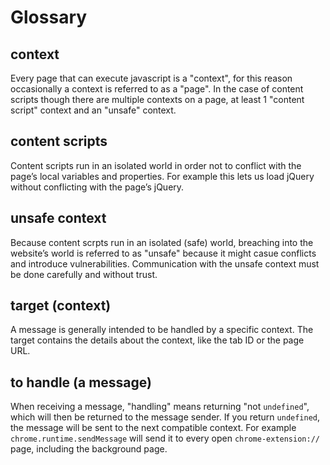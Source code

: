 # Glossary

## context

Every page that can execute javascript is a "context", for this reason occasionally a context is referred to as a "page". In the case of content scripts though there are multiple contexts on a page, at least 1 "content script" context and an "unsafe" context.

## content scripts

Content scripts run in an isolated world in order not to conflict with the page’s local variables and properties. For example this lets us load jQuery without conflicting with the page’s jQuery.

## unsafe context

Because content scrpts run in an isolated (safe) world, breaching into the website’s world is referred to as "unsafe" because it might casue conflicts and introduce vulnerabilities. Communication with the unsafe context must be done carefully and without trust.

## target (context)

A message is generally intended to be handled by a specific context. The target contains the details about the context, like the tab ID or the page URL.

## to handle (a message)

When receiving a message, "handling" means returning "not `undefined`", which will then be returned to the message sender. If you return `undefined`, the message will be sent to the next compatible context. For example `chrome.runtime.sendMessage` will send it to every open `chrome-extension://` page, including the background page.
